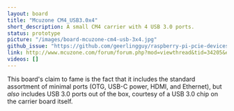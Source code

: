 ```yaml
---
layout: board
title: "Mcuzone CM4_USB3.0x4"
short_description: A small CM4 carrier with 4 USB 3.0 ports.
status: prototype
picture: "/images/board-mcuzone-cm4-usb-3x4.jpg"
github_issue: "https://github.com/geerlingguy/raspberry-pi-pcie-devices/issues/93"
link: http://www.mcuzone.com/forum/forum.php?mod=viewthread&tid=34205&extra=page%3D1
videos: []
---
```

This board's claim to fame is the fact that it includes the standard assortment of minimal ports (OTG, USB-C power, HDMI, and Ethernet), but _also_ includes USB 3.0 ports out of the box, courtesy of a USB 3.0 chip on the carrier board itself.
